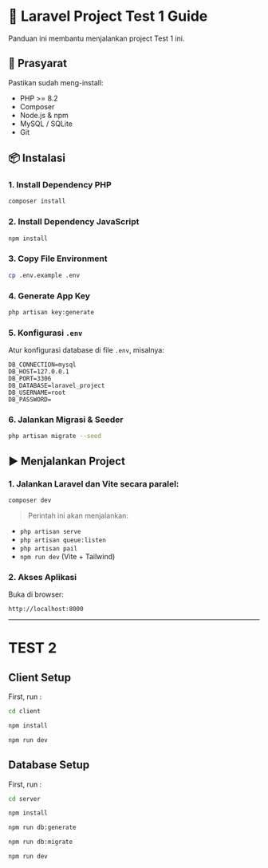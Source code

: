 
# 🚀 Laravel Project Test 1 Guide

Panduan ini membantu menjalankan project Test 1 ini.

## 🧰 Prasyarat

Pastikan sudah meng-install:

- PHP >= 8.2
- Composer
- Node.js & npm
- MySQL / SQLite
- Git

## 📦 Instalasi



### 1. Install Dependency PHP
```bash
composer install
```

### 2. Install Dependency JavaScript
```bash
npm install
```

### 3. Copy File Environment
```bash
cp .env.example .env
```

### 4. Generate App Key
```bash
php artisan key:generate
```

### 5. Konfigurasi `.env`

Atur konfigurasi database di file `.env`, misalnya:

```env
DB_CONNECTION=mysql
DB_HOST=127.0.0.1
DB_PORT=3306
DB_DATABASE=laravel_project
DB_USERNAME=root
DB_PASSWORD=
```




### 6. Jalankan Migrasi & Seeder
```bash
php artisan migrate --seed
```

## ▶️ Menjalankan Project

### 1. Jalankan Laravel dan Vite secara paralel:
```bash
composer dev
```

> Perintah ini akan menjalankan:
- `php artisan serve`
- `php artisan queue:listen`
- `php artisan pail`
- `npm run dev` (Vite + Tailwind)

### 2. Akses Aplikasi
Buka di browser:
```
http://localhost:8000
```
---


# TEST 2

## Client Setup

First, run :

```bash
cd client

npm install

npm run dev
```

## Database Setup

First, run :

```bash
cd server

npm install

npm run db:generate

npm run db:migrate

npm run dev
```

